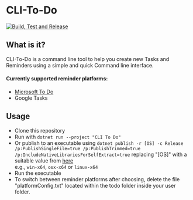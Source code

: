 # CLI-To-Do
[![Build, Test and Release](https://github.com/oikz/CLI-To-Do/actions/workflows/dotnet.yml/badge.svg)](https://github.com/oikz/CLI-To-Do/actions/workflows/dotnet.yml)  

## What is it?
CLI-To-Do is a command line tool to help you create new Tasks and Reminders using a simple and quick Command line interface.  

#### Currently supported reminder platforms:
- [Microsoft To Do](https://todo.microsoft.com/)
- Google Tasks  

## Usage
- Clone this repository
- Run with `dotnet run --project "CLI To Do"` 
- Or publish to an executable using `dotnet publish -r [OS] -c Release /p:PublishSingleFile=true /p:PublishTrimmed=true /p:IncludeNativeLibrariesForSelfExtract=true` replacing "[OS]" with a suitable value from [here](https://docs.microsoft.com/en-us/dotnet/core/rid-catalog)   
e.g., `win-x64`, `osx-x64` or `linux-x64`
- Run the executable
- To switch between reminder platforms after choosing, delete the file "platformConfig.txt" located within the todo folder inside your user folder.